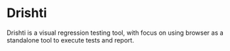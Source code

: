 # Drishti
Drishti is a visual regression testing tool, with focus on using browser as a standalone tool to execute tests and report.
